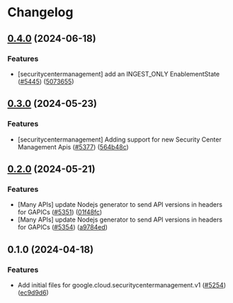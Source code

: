 # Changelog

## [0.4.0](https://github.com/googleapis/google-cloud-node/compare/securitycentermanagement-v0.3.0...securitycentermanagement-v0.4.0) (2024-06-18)


### Features

* [securitycentermanagement] add an INGEST_ONLY EnablementState ([#5445](https://github.com/googleapis/google-cloud-node/issues/5445)) ([5073655](https://github.com/googleapis/google-cloud-node/commit/50736554b0433c16534e771d6673dffe3efac7c9))

## [0.3.0](https://github.com/googleapis/google-cloud-node/compare/securitycentermanagement-v0.2.0...securitycentermanagement-v0.3.0) (2024-05-23)


### Features

* [securitycentermanagement] Adding support for new Security Center Management Apis ([#5377](https://github.com/googleapis/google-cloud-node/issues/5377)) ([564b48c](https://github.com/googleapis/google-cloud-node/commit/564b48ca4048a96e3f3ca37085e8712fa63aa1c8))

## [0.2.0](https://github.com/googleapis/google-cloud-node/compare/securitycentermanagement-v0.1.0...securitycentermanagement-v0.2.0) (2024-05-21)


### Features

* [Many APIs] update Nodejs generator to send API versions in headers for GAPICs ([#5351](https://github.com/googleapis/google-cloud-node/issues/5351)) ([01f48fc](https://github.com/googleapis/google-cloud-node/commit/01f48fce63ec4ddf801d59ee2b8c0db9f6fb8372))
* [Many APIs] update Nodejs generator to send API versions in headers for GAPICs ([#5354](https://github.com/googleapis/google-cloud-node/issues/5354)) ([a9784ed](https://github.com/googleapis/google-cloud-node/commit/a9784ed3db6ee96d171762308bbbcd57390b6866))

## 0.1.0 (2024-04-18)


### Features

* Add initial files for google.cloud.securitycentermanagement.v1 ([#5254](https://github.com/googleapis/google-cloud-node/issues/5254)) ([ec9d9d6](https://github.com/googleapis/google-cloud-node/commit/ec9d9d68e5329593ce8cd6a19fe0b3acd44427c2))
